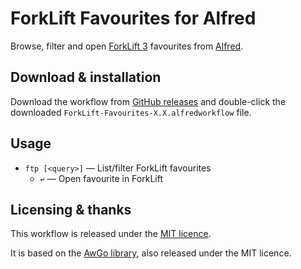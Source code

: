 ForkLift Favourites for Alfred
==============================

Browse, filter and open [ForkLift 3][forklift] favourites from [Alfred][alfred].


Download & installation
-----------------------

Download the workflow from [GitHub releases][ghr] and double-click the downloaded `ForkLift-Favourites-X.X.alfredworkflow` file.


Usage
-----

- `ftp [<query>]` — List/filter ForkLift favourites
    - `↩` — Open favourite in ForkLift


Licensing & thanks
------------------

This workflow is released under the [MIT licence][mit].

It is based on the [AwGo library][awgo], also released under the MIT licence.


[alfred]: https://www.alfredapp.com
[awgo]: https://git.deanishe.net/deanishe/awgo/
[forklift]: http://www.binarynights.com/forklift/
[ghr]: https://github.com/deanishe/alfred-forklift/releases
[mit]: ./LICENCE.txt
